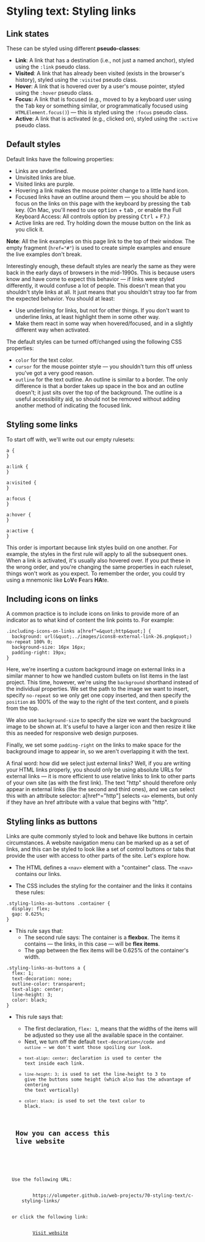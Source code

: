 # Styling text: Styling links

## Link states

These can be styled using different **pseudo-classes**:

- **Link**: A link that has a destination (i.e., not just a named anchor), 
styled using the <code>:link</code> pseudo class.
- **Visited**: A link that has already been visited (exists in the browser's 
history), styled using the <code>:visited</code> pseudo class.
- **Hover**: A link that is hovered over by a user's mouse pointer, styled 
using the <code>:hover</code> pseudo class.
- **Focus:** A link that is focused (e.g., moved to by a keyboard user using 
the <kbd>Tab</kbd> key or something similar, or programmatically focused 
using <code>HTMLElement.focus()</code>) — this is styled using the 
<code>:focus</code> pseudo class.
- **Active**: A link that is activated (e.g., clicked on), styled using the 
<code>:active</code> pseudo class.

## Default styles

Default links have the following properties:

- Links are underlined.
- Unvisited links are blue.
- Visited links are purple.
- Hovering a link makes the mouse pointer change to a little hand icon.
- Focused links have an outline around them — you should be able to focus on 
the links on this page with the keyboard by pressing the <kbd>tab</kbd> key. 
(On Mac, you'll need to use <kbd>option</kbd> + <kbd>tab</kbd> , or enable the 
Full Keyboard Access: All controls option by pressing <kbd>Ctrl</kbd> + <kbd>F7</kbd>.)
- Active links are red. Try holding down the mouse button on the link as you 
click it.

**Note**: All the link examples on this page link to the top of their window. 
The empty fragment (<code>href=&quot;#&quot;</code>) is used to create simple 
examples and ensure the live examples don't break.

Interestingly enough, these default styles are nearly the same as they were 
back in the early days of browsers in the mid-1990s. This is because users 
know and have come to expect this behavior — if links were styled differently, 
it would confuse a lot of people. This doesn't mean that you shouldn't style 
links at all. It just means that you shouldn't stray too far from the expected 
behavior. You should at least:

- Use underlining for links, but not for other things. If you don't want to 
underline links, at least highlight them in some other way.
- Make them react in some way when hovered/focused, and in a slightly 
different way when activated.

The default styles can be turned off/changed using the following CSS properties:

- <code>color</code> for the text color.
- <code>cursor</code> for the mouse pointer style — you shouldn't turn this 
off unless you've got a very good reason.
- <code>outline</code> for the text outline. An outline is similar to a border. The only 
difference is that a border takes up space in the box and an outline doesn't; 
it just sits over the top of the background. The outline is a useful 
accessibility aid, so should not be removed without adding another method of 
indicating the focused link.

## Styling some links

To start off with, we'll write out our empty rulesets:

```
a {
}

a:link {
}

a:visited {
}

a:focus {
}

a:hover {
}

a:active {
}

```

This order is important because link styles build on one another. For 
example, the styles in the first rule will apply to all the subsequent ones. 
When a link is activated, it's usually also hovered over. If you put these 
in the wrong order, and you're changing the same properties in each ruleset, 
things won't work as you expect. To remember the order, you could try using a 
mnemonic like **L**o**V**e **F**ears **HA**te.

## Including icons on links

A common practice is to include icons on links to provide more of an 
indicator as to what kind of content the link points to. For example:
```
.including-icons-on-links a[href^=&quot;http&quot;] {
  background: url(&quot;../images/icons8-external-link-26.png&quot;) no-repeat 100% 0;
  background-size: 16px 16px;
  padding-right: 19px;
}
```
Here, we're inserting a custom background image on external links in a 
similar manner to how we handled custom bullets on list items in the 
last project. This time, however, we're using the <code>background</code> 
shorthand instead of the individual properties. We set the path to the 
image we want to insert, specify <code>no-repeat</code> so we only get 
one copy inserted, and then specify the <code>position</code> as 100% of 
the way to the right of the text content, and <code>0</code> pixels from 
the top.

We also use <code>background-size</code> to specify the size we want the 
background image to be shown at. It's useful to have a larger icon and 
then resize it like this as needed for responsive web design purposes. 

Finally, we set some <code>padding-right</code> on the links to make 
space for the background image to appear in, so we aren't overlapping 
it with the text.

A final word: how did we select just external links? Well, if you are 
writing your HTML links properly, you should only be using absolute URLs 
for external links — it is more efficient to use relative links to link 
to other parts of your own site (as with the first link). The text 
&quot;http&quot; should therefore only appear in external links (like the 
second and third ones), and we can select this with an attribute 
selector: a[href^=&quot;http&quot;] selects <code>&lt;a&gt;</code> elements, 
but only if they have an href attribute with a value that begins with 
&quot;http&quot;.

## Styling links as buttons

Links are quite commonly styled to look and behave like buttons in 
certain circumstances. A website navigation menu can be marked up as a 
set of links, and this can be styled to look like a set of control 
buttons or tabs that provide the user with access to other parts of the 
site. Let's explore how.

- The HTML defines a <code>&lt;nav&gt;</code> element with a 
&quot;container&quot; class. The <code>&lt;nav&gt;</code> contains our 
links.

- The CSS includes the styling for the container and the links it 
contains these rules:

```
.styling-links-as-buttons .container {
  display: flex;
  gap: 0.625%;
}
```

- This rule says that:
  - The second rule says: The container is a **flexbox**. The items it 
  contains — the links, in this case — will be **flex items**.
  - The gap between the flex items will be 0.625% of the container's width.

```
.styling-links-as-buttons a {
  flex: 1;
  text-decoration: none;
  outline-color: transparent;
  text-align: center;
  line-height: 3;
  color: black;
}
```

- This rule says that:
  - The first declaration, <code>flex: 1</code>, means that the widths of 
  the items will be adjusted so they use all the available space in the 
  container.
  - Next, we turn off the default <code>text-decoration</code and 
    <code>outline</code> — we don't want those spoiling our look.
  - <code>text-align: center;</code> declaration is used to center the 
  text inside each link. 
  - <code>line-height: 3;</code> is used to set the line-height to 3 to 
  give the buttons some height (which also has the advantage of 
  centering the text vertically)
  - <code>color: black;</code> is used to set the text color to black.
 
  ## How you can access this live website

<dl>
  Use the following URL:
  <dd>
    https://olumpeter.github.io/web-projects/70-styling-text/c-styling-links/
  </dd>
  or click the following link:
  <dd>
    <a href="https://olumpeter.github.io/web-projects/70-styling-text/c-styling-links/">Visit website</a>
  </dd>
</dl>
